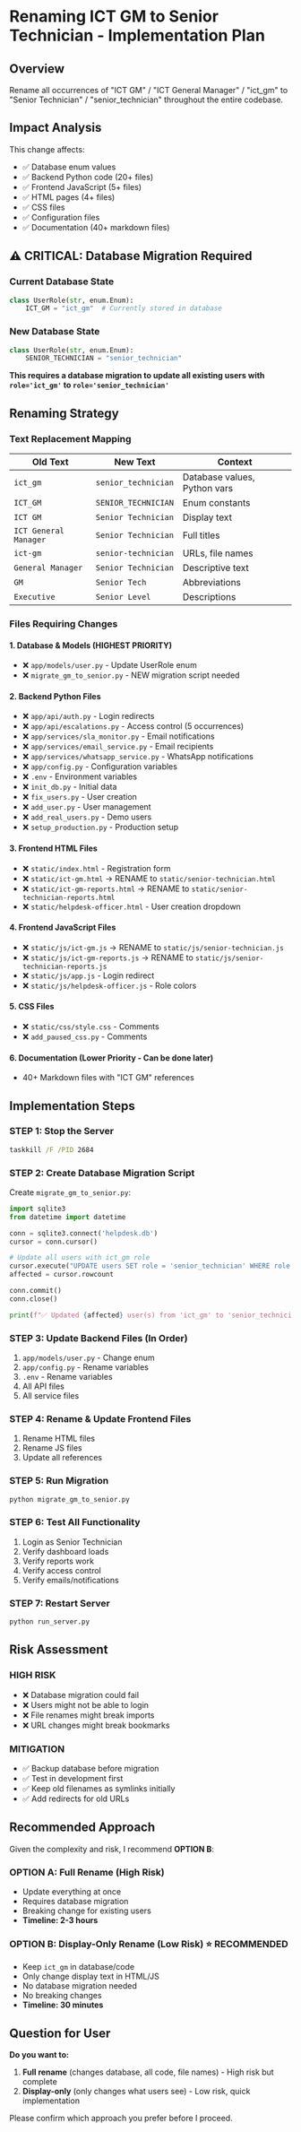 # Renaming ICT GM to Senior Technician - Implementation Plan

## Overview
Rename all occurrences of "ICT GM" / "ICT General Manager" / "ict_gm" to "Senior Technician" / "senior_technician" throughout the entire codebase.

## Impact Analysis
This change affects:
- ✅ Database enum values
- ✅ Backend Python code (20+ files)
- ✅ Frontend JavaScript (5+ files)
- ✅ HTML pages (4+ files)
- ✅ CSS files
- ✅ Configuration files
- ✅ Documentation (40+ markdown files)

## ⚠️ CRITICAL: Database Migration Required

### Current Database State
```python
class UserRole(str, enum.Enum):
    ICT_GM = "ict_gm"  # Currently stored in database
```

### New Database State
```python
class UserRole(str, enum.Enum):
    SENIOR_TECHNICIAN = "senior_technician"
```

**This requires a database migration to update all existing users with `role='ict_gm'` to `role='senior_technician'`**

## Renaming Strategy

### Text Replacement Mapping
| Old Text | New Text | Context |
|----------|----------|---------|
| `ict_gm` | `senior_technician` | Database values, Python vars |
| `ICT_GM` | `SENIOR_TECHNICIAN` | Enum constants |
| `ICT GM` | `Senior Technician` | Display text |
| `ICT General Manager` | `Senior Technician` | Full titles |
| `ict-gm` | `senior-technician` | URLs, file names |
| `General Manager` | `Senior Technician` | Descriptive text |
| `GM` | `Senior Tech` | Abbreviations |
| `Executive` | `Senior Level` | Descriptions |

### Files Requiring Changes

#### 1. **Database & Models** (HIGHEST PRIORITY)
- ❌ `app/models/user.py` - Update UserRole enum
- ❌ `migrate_gm_to_senior.py` - NEW migration script needed

#### 2. **Backend Python Files**
- ❌ `app/api/auth.py` - Login redirects
- ❌ `app/api/escalations.py` - Access control (5 occurrences)
- ❌ `app/services/sla_monitor.py` - Email notifications
- ❌ `app/services/email_service.py` - Email recipients
- ❌ `app/services/whatsapp_service.py` - WhatsApp notifications
- ❌ `app/config.py` - Configuration variables
- ❌ `.env` - Environment variables
- ❌ `init_db.py` - Initial data
- ❌ `fix_users.py` - User creation
- ❌ `add_user.py` - User management
- ❌ `add_real_users.py` - Demo users
- ❌ `setup_production.py` - Production setup

#### 3. **Frontend HTML Files**
- ❌ `static/index.html` - Registration form
- ❌ `static/ict-gm.html` → RENAME to `static/senior-technician.html`
- ❌ `static/ict-gm-reports.html` → RENAME to `static/senior-technician-reports.html`
- ❌ `static/helpdesk-officer.html` - User creation dropdown

#### 4. **Frontend JavaScript Files**
- ❌ `static/js/ict-gm.js` → RENAME to `static/js/senior-technician.js`
- ❌ `static/js/ict-gm-reports.js` → RENAME to `static/js/senior-technician-reports.js`
- ❌ `static/js/app.js` - Login redirect
- ❌ `static/js/helpdesk-officer.js` - Role colors

#### 5. **CSS Files**
- ❌ `static/css/style.css` - Comments
- ❌ `add_paused_css.py` - Comments

#### 6. **Documentation** (Lower Priority - Can be done later)
- 40+ Markdown files with "ICT GM" references

## Implementation Steps

### STEP 1: Stop the Server
```cmd
taskkill /F /PID 2684
```

### STEP 2: Create Database Migration Script
Create `migrate_gm_to_senior.py`:
```python
import sqlite3
from datetime import datetime

conn = sqlite3.connect('helpdesk.db')
cursor = conn.cursor()

# Update all users with ict_gm role
cursor.execute("UPDATE users SET role = 'senior_technician' WHERE role = 'ict_gm'")
affected = cursor.rowcount

conn.commit()
conn.close()

print(f"✅ Updated {affected} user(s) from 'ict_gm' to 'senior_technician'")
```

### STEP 3: Update Backend Files (In Order)
1. `app/models/user.py` - Change enum
2. `app/config.py` - Rename variables
3. `.env` - Rename variables
4. All API files
5. All service files

### STEP 4: Rename & Update Frontend Files
1. Rename HTML files
2. Rename JS files
3. Update all references

### STEP 5: Run Migration
```cmd
python migrate_gm_to_senior.py
```

### STEP 6: Test All Functionality
1. Login as Senior Technician
2. Verify dashboard loads
3. Verify reports work
4. Verify access control
5. Verify emails/notifications

### STEP 7: Restart Server
```cmd
python run_server.py
```

## Risk Assessment

### HIGH RISK
- ❌ Database migration could fail
- ❌ Users might not be able to login
- ❌ File renames might break imports
- ❌ URL changes might break bookmarks

### MITIGATION
- ✅ Backup database before migration
- ✅ Test in development first
- ✅ Keep old filenames as symlinks initially
- ✅ Add redirects for old URLs

## Recommended Approach

Given the complexity and risk, I recommend **OPTION B**:

### OPTION A: Full Rename (High Risk)
- Update everything at once
- Requires database migration
- Breaking change for existing users
- **Timeline: 2-3 hours**

### OPTION B: Display-Only Rename (Low Risk) ⭐ RECOMMENDED
- Keep `ict_gm` in database/code
- Only change display text in HTML/JS
- No database migration needed
- No breaking changes
- **Timeline: 30 minutes**

## Question for User

**Do you want to:**
1. **Full rename** (changes database, all code, file names) - High risk but complete
2. **Display-only** (only changes what users see) - Low risk, quick implementation

Please confirm which approach you prefer before I proceed.
